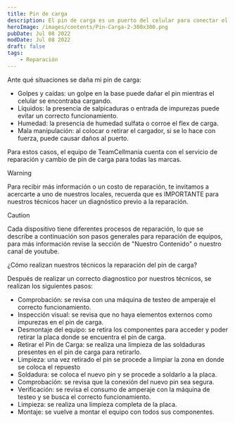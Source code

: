 ```yaml
---
title: Pin de carga
description: El pin de carga es un puerto del celular para conectar el cable cargador, dada la fácil manipulación es muy frecuente su ruptura, y siendo una parte fundamental para el funcionamiento de nuestro dispositivo su reparación es esencial.
heroImage: /images/contents/Pin-Carga-2-300x300.png
pubDate: Jul 08 2022
modDate: Jul 08 2022
draft: false
tags: 
    - Reparación
---
```


Ante qué situaciones se daña mi pin de carga:

- Golpes y caídas: un golpe en la base puede dañar el pin mientras el celular se encontraba cargando.
- Líquidos: la presencia de salpicaduras o entrada de impurezas puede evitar un correcto funcionamiento.
- Humedad: la presencia de humedad sulfata o corroe el flex de carga.
- Mala manipulación: al colocar o retirar el cargador, si se lo hace con fuerza, puede causar daños al puerto.

Para estos casos, el equipo de TeamCellmania cuenta con el servicio de reparación y cambio de pin de carga para todas las marcas.

> [!WARNING]
> Para recibir más información o un costo de reparación, te invitamos a acercarte a uno de nuestros locales, recuerda que es IMPORTANTE para nuestros técnicos hacer un diagnóstico previo a la reparación.

> [!CAUTION]
> Cada dispositivo tiene diferentes procesos de reparación, lo que se describe a continuación son pasos generales para reparación de equipos, para más información revise la sección de \"Nuestro Contenido\" o nuestro canal de youtube.

¿Cómo realizan nuestros técnicos la reparación del pin de carga?

Después de realizar un correcto diagnostico por nuestros técnicos, se realizan los siguientes pasos:

- Comprobación: se revisa con una máquina de testeo de amperaje el correcto funcionamiento.
- Inspección visual: se revisa que no haya elementos externos como impurezas en el pin de carga.
- Desmontaje del equipo: se retira los componentes para acceder y poder retirar la placa donde se encuentra el pin de carga.
- Retirar el Pin de Carga: se realiza una limpieza de las soldaduras presentes en el pin de carga para retirarlo.
- Limpieza: una vez retirado el pin se procede a limpiar la zona en donde se coloca el repuesto
- Soldadura: se coloca el nuevo pin y se procede a soldarlo a la placa.
- Comprobación: se revisa que la conexión del nuevo pin sea segura.
- Verificación: se revisa el consumo de amperaje con la máquina de testeo y se busca el correcto funcionamiento.
- Limpieza: se realiza una limpieza completa de la placa.
- Montaje: se vuelve a montar el equipo con todos sus componentes.
